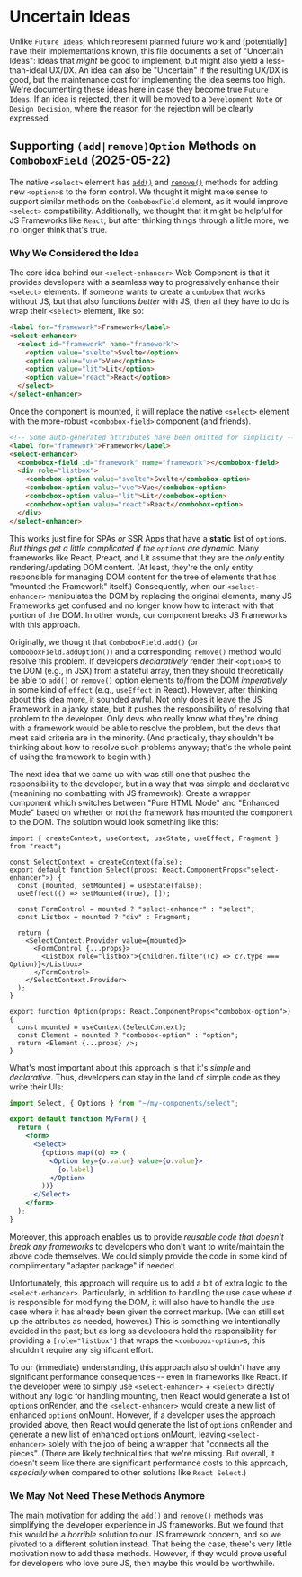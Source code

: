 # Uncertain Ideas

Unlike `Future Ideas`, which represent planned future work and [potentially] have their implementations known, this file documents a set of "Uncertain Ideas": Ideas that _might_ be good to implement, but might also yield a less-than-ideal UX/DX. An idea can also be "Uncertain" if the resulting UX/DX is good, but the maintenance cost for implementing the idea seems too high. We're documenting these ideas here in case they become true `Future Ideas`. If an idea is rejected, then it will be moved to a `Development Note` or `Design Decision`, where the reason for the rejection will be clearly expressed.

## Supporting `(add|remove)Option` Methods on `ComboboxField` (2025-05-22)

The native `<select>` element has [`add()`](https://developer.mozilla.org/en-US/docs/Web/API/HTMLSelectElement/add) and [`remove()`](https://developer.mozilla.org/en-US/docs/Web/API/HTMLSelectElement/remove) methods for adding new `<option>`s to the form control. We thought it might make sense to support similar methods on the `ComboboxField` element, as it would improve `<select>` compatibility. Additionally, we thought that it might be helpful for JS Frameworks like `React`; but after thinking things through a little more, we no longer think that's true.

### Why We Considered the Idea

The core idea behind our `<select-enhancer>` Web Component is that it provides developers with a seamless way to progressively enhance their `<select>` elements. If someone wants to create a `combobox` that works without JS, but that also functions _better_ with JS, then all they have to do is wrap their `<select>` element, like so:

```html
<label for="framework">Framework</label>
<select-enhancer>
  <select id="framework" name="framework">
    <option value="svelte">Svelte</option>
    <option value="vue">Vue</option>
    <option value="lit">Lit</option>
    <option value="react">React</option>
  </select>
</select-enhancer>
```

Once the component is mounted, it will replace the native `<select>` element with the more-robust `<combobox-field>` component (and friends).

```html
<!-- Some auto-generated attributes have been omitted for simplicity -->
<label for="framework">Framework</label>
<select-enhancer>
  <combobox-field id="framework" name="framework"></combobox-field>
  <div role="listbox">
    <combobox-option value="svelte">Svelte</combobox-option>
    <combobox-option value="vue">Vue</combobox-option>
    <combobox-option value="lit">Lit</combobox-option>
    <combobox-option value="react">React</combobox-option>
  </div>
</select-enhancer>
```

This works just fine for SPAs _or_ SSR Apps that have a **static** list of `option`s. _But things get a little complicated if the `option`s are dynamic._ Many frameworks like React, Preact, and Lit assume that they are the _only_ entity rendering/updating DOM content. (At least, they're the only entity responsible for managing DOM content for the tree of elements that has "mounted the Framework" itself.) Consequently, when our `<select-enhancer>` manipulates the DOM by replacing the original elements, many JS Frameworks get confused and no longer know how to interact with that portion of the DOM. In other words, our component breaks JS Frameworks with this approach.

Originally, we thought that `ComboboxField.add()` (or `ComboboxField.addOption()`) and a corresponding `remove()` method would resolve this problem. If developers _declaratively_ render their `<option>`s to the DOM (e.g., in JSX) from a stateful array, then they should theoretically be able to `add()` or `remove()` option elements to/from the DOM _imperatively_ in some kind of `effect` (e.g., `useEffect` in React). However, after thinking about this idea more, it sounded awful. Not only does it leave the JS Framework in a janky state, but it pushes the responsibility of resolving that problem to the developer. Only devs who really know what they're doing with a framework would be able to resolve the problem, but the devs that meet said criteria are in the minority. (And practically, they shouldn't be thinking about how to resolve such problems anyway; that's the whole point of using the framework to begin with.)

The next idea that we came up with was still one that pushed the responsibility to the developer, but in a way that was simple and declarative (meanining no combatting with JS framework): Create a wrapper component which switches between "Pure HTML Mode" and "Enhanced Mode" based on whether or not the framework has mounted the component to the DOM. The solution would look something like this:

```tsx
import { createContext, useContext, useState, useEffect, Fragment } from "react";

const SelectContext = createContext(false);
export default function Select(props: React.ComponentProps<"select-enhancer">) {
  const [mounted, setMounted] = useState(false);
  useEffect(() => setMounted(true), []);

  const FormControl = mounted ? "select-enhancer" : "select";
  const Listbox = mounted ? "div" : Fragment;

  return (
    <SelectContext.Provider value={mounted}>
      <FormControl {...props}>
        <Listbox role="listbox">{children.filter((c) => c?.type === Option)}</Listbox>
      </FormControl>
    </SelectContext.Provider>
  );
}

export function Option(props: React.ComponentProps<"combobox-option">) {
  const mounted = useContext(SelectContext);
  const Element = mounted ? "combobox-option" : "option";
  return <Element {...props} />;
}
```

What's most important about this approach is that it's _simple_ and _declarative_. Thus, developers can stay in the land of simple code as they write their UIs:

```jsx
import Select, { Options } from "~/my-components/select";

export default function MyForm() {
  return (
    <form>
      <Select>
        {options.map((o) => (
          <Option key={o.value} value={o.value}>
            {o.label}
          </Option>
        ))}
      </Select>
    </form>
  );
}
```

Moreover, this approach enables us to provide _reusable code that doesn't break any frameworks_ to developers who don't want to write/maintain the above code themselves. We could simply provide the code in some kind of complimentary "adapter package" if needed.

Unfortunately, this approach will require us to add a bit of extra logic to the `<select-enhancer>`. Particularly, in addition to handling the use case where _it_ is responsible for modifying the DOM, it will also have to handle the use case where it has already been given the correct markup. (We can still set up the attributes as needed, however.) This is something we intentionally avoided in the past; but as long as developers hold the responsibility for providing a `[role="listbox"]` that wraps the `<combobox-option>`s, this shouldn't require any significant effort.

To our (immediate) understanding, this approach also shouldn't have any significant performance consequences -- even in frameworks like React. If the developer were to simply use `<select-enhancer>` + `<select>` directly without any logic for handling mounting, then React would generate a list of `option`s onRender, and the `<select-enhancer>` would create a new list of enhanced `option`s onMount. However, if a developer uses the approach provided above, then React would generate the list of `option`s onRender and generate a new list of enhanced `option`s onMount, leaving `<select-enhancer>` solely with the job of being a wrapper that "connects all the pieces". (There are likely technicalities that we're missing. But overall, it doesn't seem like there are significant performance costs to this approach, _especially_ when compared to other solutions like `React Select`.)

### We May Not Need These Methods Anymore

The main motivation for adding the `add()` and `remove()` methods was simplifying the developer experience in JS frameworks. But we found that this would be a _horrible_ solution to our JS framework concern, and so we pivoted to a different solution instead. That being the case, there's very little motivation now to add these methods. However, if they would prove useful for developers who love pure JS, then maybe this would be worthwhile.
